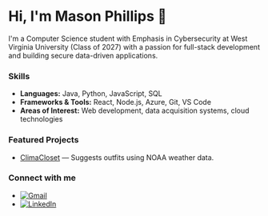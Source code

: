 # Hi, I'm Mason Phillips 👋

I'm a Computer Science student with Emphasis in Cybersecurity at West Virginia University (Class of 2027) with a passion for full-stack development and building secure data-driven applications.

### Skills
- **Languages:** Java, Python, JavaScript, SQL
- **Frameworks & Tools:** React, Node.js, Azure, Git, VS Code
- **Areas of Interest:** Web development, data acquisition systems, cloud technologies

### Featured Projects
- [ClimaCloset](https://github.com/WVU-CS330-2024-08-Group02/ClimaCloset) — Suggests outfits using NOAA weather data.

### Connect with me
- [![Gmail](https://img.icons8.com/color/48/000000/gmail-new.png)](mailto:yourname@gmail.com)
- [![LinkedIn](https://img.shields.io/badge/LinkedIn-blue?style=flat&logo=linkedin&logoColor=white)](https://www.linkedin.com/in/mp4dev)